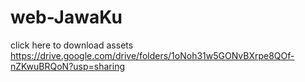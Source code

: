 # web-JawaKu
click here to download assets
https://drive.google.com/drive/folders/1oNoh31w5GONvBXrpe8QOf-nZKwuBRQoN?usp=sharing
